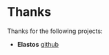 # Thanks

Thanks for the following projects:

- **Elastos** [github](https://github.com/elastos/Elastos.ELA.Client)

